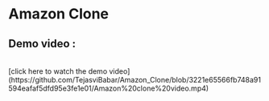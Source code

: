 # Amazon Clone
## Demo video : 
<br>
[click here to watch the demo video](https://github.com/TejasviBabar/Amazon_Clone/blob/3221e65566fb748a91594eafaf5dfd95e3fe1e01/Amazon%20clone%20video.mp4)
